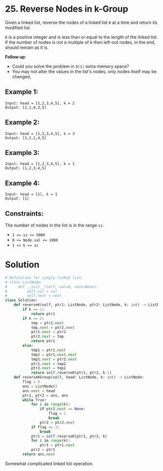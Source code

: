 # 25. Reverse Nodes in k-Group

Given a linked list, reverse the nodes of a linked list *k* at a time and return its modified list.

*k* is a positive integer and is less than or equal to the length of the linked list. If the number of nodes is not a multiple of *k* then left-out nodes, in the end, should remain as it is.

**Follow up**:
- Could you solve the problem in `O(1)` extra memory space?
- You may not alter the values in the list's nodes, only nodes itself may be changed.

## Example 1:

```
Input: head = [1,2,3,4,5], k = 2
Output: [2,1,4,3,5]
```

## Example 2:

```
Input: head = [1,2,3,4,5], k = 3
Output: [3,2,1,4,5]
```

## Example 3:
```
Input: head = [1,2,3,4,5], k = 1
Output: [1,2,3,4,5]
```

## Example 4:
```
Input: head = [1], k = 1
Output: [1]
```

## Constraints:

The number of nodes in the list is in the range `sz`.
- `1 <= sz <= 5000`
- `0 <= Node.val <= 1000`
- `1 <= k <= sz`

# Solution
```python
# Definition for singly-linked list.
# class ListNode:
#     def __init__(self, val=0, next=None):
#         self.val = val
#         self.next = next
class Solution:
    def reverseK(self, ptr1: ListNode, ptr2: ListNode, k: int) -> ListNode:
        if k == 1:
            return ptr1
        if k == 2:
            tmp = ptr1.next
            tmp.next = ptr2.next
            ptr1.next = ptr2
            ptr2.next = tmp
            return ptr1
        else:
            tmp1 = ptr1.next
            tmp2 = ptr1.next.next
            tmp1.next = ptr2.next
            ptr1.next = tmp2
            ptr2.next = tmp1
            return self.reverseK(ptr1, ptr2, k-1)
    def reverseKGroup(self, head: ListNode, k: int) -> ListNode:
        flag = 0
        ans = ListNode()
        ans.next = head
        ptr1, ptr2 = ans, ans
        while True:
            for i in range(k):
                if ptr2.next == None:
                    flag = 1
                    break
                ptr2 = ptr2.next
            if flag == 1: 
                break
            ptr1 = self.reverseK(ptr1, ptr2, k)
            for i in range(k):
                ptr1 = ptr1.next
            ptr2 = ptr1
        return ans.next
```
Somewhat complicated linked list operation. 
